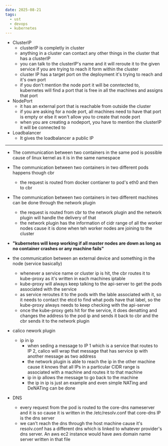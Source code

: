 ```yaml
---
date: 2025-08-21
tags:
  - ust
  - devops
  - kubernetes
---
```


- ClusterIP
  - clusterIP is completly in cluster 
  - anything in a cluster can contact any other things in the cluster that has a clusterIP 
  - you can talk to the clusterIP's name and it will reroute it to the given service if you are trying to reach it form within the cluster
  - cluster IP has a target port on the deployment it's trying to reach and it's own port 
  - if you don't mention the node port it will be conntected to, kubernetes will find a port that is free in all the machines and assigns that port 
- NodePort
  - it has an external port that is reachable from outside the cluster 
  - if you are asking for a node port, all machines need to have that port is empty or else it won't allow you to create that node port 
  - when you are creating a nodeport, you have to mention the clusterIP it will be connected to
- Loadbalancer 
  - It gives the loadbalancer a public IP 

--- 

- The communication between two containers in the same pod is possible cause of linux kernel as it is in the same namespace 
- The communication between two containers in two different pods happens though cbr 
  - the request is routed from docker contianer to pod's eth0 and then to cbr 
- The communication between two containers in two different machines can be done through the network plugin 
  - the request is routed from cbr to the network plugin and the network plugin will handle the delivery of that 
  - the network plugin has the information of cidr range of all the worker nodes cause it is done when teh worker nodes are joining to the cluster 
- **"kubernetes will keep working if all master nodes are down as long as no container crashes or any machine fails"**
- the communication between an external device and something in the node (service basically)
  - whenever a service name or cluster ip is hit, the cbr routes it to kube-proxy as it's written in each machines iptable
  - kube-proxy will always keep talking to the api-server to get the pods associated with the service 
  - as service reroutes it to the pods with the lable associated with it, so it needs to contact the etcd to find what pods have that label, so the kube-proxy always needs to keep checking with the api-server 
  - once the kube-proxy gets hit for the service, it does denatting and changes the address to the pod ip and sends it back to cbr and the cbr sends it to the network plugin 

- calico nework plugin 
  - ip in ip 
    - when seding a message to IP 1 which is a service that routes to IP 2, calico will wrap that message that has service ip with another message as two address
    - the network plugin is able to reach the ip in the other machine cause it knows that all IPs in a particular CIDR range is associated with a machine and routes it to that machine 
    - ip in ip allows the message to go back to the machine 
    - the ip in ip is just an example and even simple NATing and DeNATing can be done 

- DNS
  - every request from the pod is routed to the core-dns nameserver and it is so cause it is written in the /etc/resolv.conf that core-dns IP is the dns server 
  - we can't reach the dns through the host machine cause it's resolv.conf has a different dns which is linked to whatever provider's dns server. An aws ec2 instance would have aws domain name server written in that file

